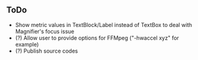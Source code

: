 ## ToDo

- Show metric values in TextBlock/Label instead of TextBox to deal with Magnifier's focus issue
- (?) Allow user to provide options for FFMpeg ("-hwaccel xyz" for example)
- (?) Publish source codes
